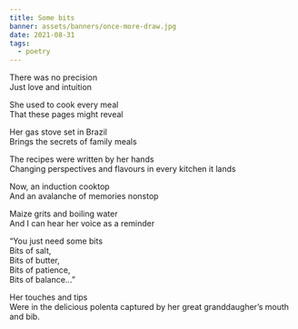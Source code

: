 ```yaml
---
title: Some bits
banner: assets/banners/once-more-draw.jpg
date: 2021-08-31
tags:
  - poetry
---
```


There was no precision
<br>
Just love and intuition

She used to cook every meal
<br>
That these pages might reveal

Her gas stove set in Brazil
<br>
Brings the secrets of family meals

The recipes were written by her hands
<br>
Changing perspectives and flavours in every kitchen it lands

Now, an induction cooktop
<br>
And an avalanche of memories nonstop

Maize grits and boiling water
<br>
And I can hear her voice as a reminder

“You just need some bits
<br>
Bits of salt,
<br>
Bits of butter,
<br>
Bits of patience,
<br>
Bits of balance...”

Her touches and tips
<br>
Were in the delicious polenta captured by her great granddaugher’s mouth and bib.
